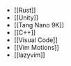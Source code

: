 * [[Rust]]
* [[Unity]]
* [[Tang Nano 9K]]
* [[C++]]
* [[Visual Code]]
* [[Vim Motions]]
* [[lazyvim]]